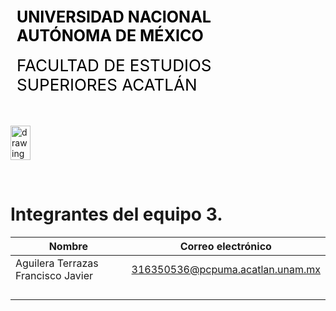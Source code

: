 <div style="display: table;">
    <div style="width: 75%;float: left;margin: auto;padding: 50px 0px 50px 10px; float: left;">
        <span style="color: black;font-size: 25px;font-weight: bold;">UNIVERSIDAD NACIONAL AUTÓNOMA DE MÉXICO</span></br></br>
        <span style="color: black;font-size: 26px;">FACULTAD DE ESTUDIOS SUPERIORES ACATLÁN</span>
    </div>
    <img src="/archivos/index/fesa.png" alt="drawing" width="200" style="width: 25%;"/>
</div>

&nbsp;
# Integrantes del equipo 3.

| Nombre | Correo electrónico | 
|--------|--------------------|
| Aguilera Terrazas Francisco Javier | 316350536@pcpuma.acatlan.unam.mx |
|                                    |                                  |
|                                    |                                  |
|                                    |                                  |
|                                    |                                  |
